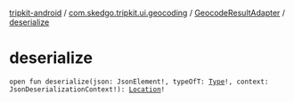 [tripkit-android](../../index.md) / [com.skedgo.tripkit.ui.geocoding](../index.md) / [GeocodeResultAdapter](index.md) / [deserialize](./deserialize.md)

# deserialize

`open fun deserialize(json: JsonElement!, typeOfT: `[`Type`](https://docs.oracle.com/javase/7/docs/api/java/lang/reflect/Type.html)`!, context: JsonDeserializationContext!): `[`Location`](../../com.skedgo.tripkit.common.model/-location/index.md)`!`